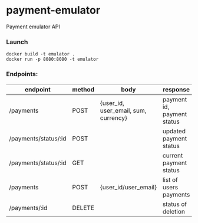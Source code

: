 # payment-emulator
Payment emulator API

### Launch

```
docker build -t emulator .
docker run -p 8080:8080 -t emulator
```

### Endpoints:
endpoint | method | body | response
--- | --- | --- | ---
/payments|POST|{user_id, user_email, sum, currency}| payment id, payment status 
/payments/status/:id|POST| |updated payment status
/payments/status/:id |GET| |current payment status
/payments|POST|{user_id/user_email}|list of users payments
/payments/:id|DELETE| |status of deletion

